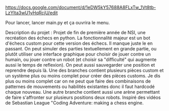 https://docs.google.com/document/d/1eDW5kY57688A8FLxTw_1Vt8tb-LzYlta3wU1yHqRcjU/edit

Pour lancer, lancer main.py et ça ouvrira le menu.

Description du projet :
Projet de fin de première année de NSI, une recréation des échecs en python. La fonctionnalité majeur est un bot d'échecs custom pour cette version des échecs. Il manque juste le en passant. On peut simuler des parties textuellement en grande partie, ou plutôt utiliser une interface graphique pour choisir de jouer contre un humain, ou jouer contre un robot (et choisir sa "difficulté" qui augmente aussi le temps de reflexion). On peut aussi sauvegarder une position et reprendre depuis là. Une des branches contient plusieurs pièces custom et un système plus ou moins complet pour créer des pièces customs. Je dis plus ou moins complet car on ne peut que faire des combinaisons de patternes de mouvements ou habilités existantes donc il faut hardcodé chaque nouveau. Une autre branche contient aussi une arène permettant de faire s'affronter sur plusieurs positions deux robots. Inspiré des vidéos de Sebastian League "Coding Adventure: making a chess engine.



